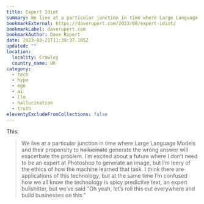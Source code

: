 ```yaml
---
title: Expert Idiot
summary: We live at a particular junction in time where Large Language Models and their propensity to hallucinate / generate the wrong answer will exacerbate the problem. I’m excited about a future where I don’t need to be an expert at Photoshop to generate an image, but I’m leery of the ethics of how the machine learned that task.
bookmarkExternal: https://daverupert.com/2023/08/expert-idiot/
bookmarkLabel: daverupert.com
bookmarkAuthor: Dave Rupert
date: 2023-08-21T11:39:37.105Z
updated: ""
location:
  locality: Crawley
  country_name: UK
category:
  - tech
  - hype
  - ego
  - ai
  - llm
  - hallucination
  - truth
eleventyExcludeFromCollections: false
---
```


This:

> We live at a particular junction in time where Large Language Models and their propensity to ~~hallucinate~~ generate the wrong answer will exacerbate the problem. I’m excited about a future where I don’t need to be an expert at Photoshop to generate an image, but I’m leery of the ethics of how the machine learned that task. I think there are applications of this technology, but at the same time I’m confused how we all know the technology is spicy predictive text, an expert bullshitter, but we’ve said “Oh yeah, let’s roll this out everywhere and build businesses on this.”
